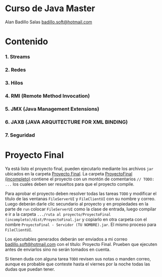 # Curso de Java Master

Alan Badillo Salas <badillo.soft@hotmail.com>

# Contenido

### 1. Streams
### 2. Redes
### 3. Hilos
### 4. RMI (Remote Method Invocation)
### 5. JMX (Java Management Extensions)
### 6. JAXB (JAVA ARQUITECTURE FOR XML BINDING)
### 7. Seguridad

# Proyecto Final

Ya está listo el proyecto final, pueden ejecutarlo mediante los archivos `jar` ubicados en la carpeta [Proyecto Final](https://github.com/badillosoft/java-master/tree/master/Proyecto%20Final). La carpeta [ProyectoFinal (incompleto)](https://github.com/badillosoft/java-master/tree/master/ProyectoFinal%20(incompleto)) contiene el proyecto con un montón de comentarios `// TODO: ...` los cuales deben ser resueltos para que el proyecto compile.

Para aprobar el proyecto deben resolver todas las tareas `TODO` y modificar el título de las ventanas `FileServerUI` y `FileClientUI` con su nombre y correo. Luego deberán darle clic secundario al proyecto y en propiedades en la parte de `run` colocar `FileServerUI` como la clase de entrada, luego compilar e ir a la carpeta `.../ruta al proyecto/ProyectoFinal (incompleto)/dist/ProyectoFinal.jar` y copiarlo en otra carpeta con el nombre `ProyectoFinal - Servidor (TU NOMBRE).jar`. El mismo proceso para `FileClientUI`.

Los ejecutables generados deberán ser enviados a mi correo badillo.soft@hotmail.com con el título: Proyecto Final. Prueben que ejecuten antes de enviarlos sino no serán tomados en cuenta.

Si tienen duda con alguna tarea `TODO` revisen sus notas o manden correo, aunque es probable que conteste hasta el viernes por la noche todas las dudas que puedan tener.
